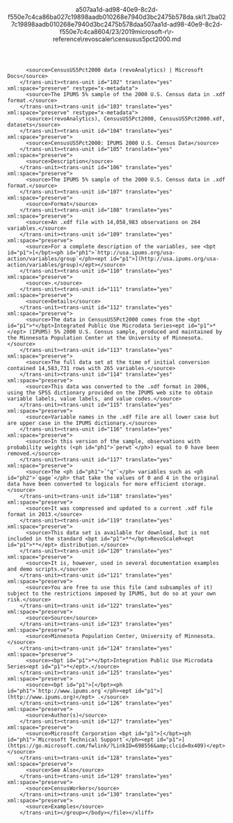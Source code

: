 <?xml version="1.0"?><xliff version="1.2" xmlns="urn:oasis:names:tc:xliff:document:1.2" xmlns:xsi="http://www.w3.org/2001/XMLSchema-instance" xsi:schemaLocation="urn:oasis:names:tc:xliff:document:1.2 xliff-core-1.2-transitional.xsd"><file datatype="xml" original="censusus5pct2000.md" source-language="en-US" target-language="en-US"><header><tool tool-id="mdxliff" tool-name="mdxliff" tool-version="1.0-1931010" tool-company="Microsoft" /><xliffext:skl_file_name xmlns:xliffext="urn:microsoft:content:schema:xliffextensions">a507aa1d-ad98-40e9-8c2d-f550e7c4ca86ba027c19898aadb010268e7940d3bc2475b578da.skl</xliffext:skl_file_name><xliffext:version xmlns:xliffext="urn:microsoft:content:schema:xliffextensions">1.2</xliffext:version><xliffext:ms.openlocfilehash xmlns:xliffext="urn:microsoft:content:schema:xliffextensions">ba027c19898aadb010268e7940d3bc2475b578da</xliffext:ms.openlocfilehash><xliffext:ms.sourcegitcommit xmlns:xliffext="urn:microsoft:content:schema:xliffextensions">a507aa1d-ad98-40e9-8c2d-f550e7c4ca86</xliffext:ms.sourcegitcommit><xliffext:ms.lasthandoff xmlns:xliffext="urn:microsoft:content:schema:xliffextensions">04/23/2019</xliffext:ms.lasthandoff><xliffext:ms.openlocfilepath xmlns:xliffext="urn:microsoft:content:schema:xliffextensions">microsoft-r\r-reference\revoscaler\censusus5pct2000.md</xliffext:ms.openlocfilepath></header><body><group id="content" extype="content"><trans-unit id="101" translate="yes" xml:space="preserve" restype="x-metadata">
          <source>CensusUS5Pct2000 data (revoAnalytics) | Microsoft Docs</source>
        </trans-unit><trans-unit id="102" translate="yes" xml:space="preserve" restype="x-metadata">
          <source>The IPUMS 5% sample of the 2000 U.S. Census data in .xdf format.</source>
        </trans-unit><trans-unit id="103" translate="yes" xml:space="preserve" restype="x-metadata">
          <source>(revoAnalytics), CensusUS5Pct2000, CensusUS5Pct2000.xdf, datasets</source>
        </trans-unit><trans-unit id="104" translate="yes" xml:space="preserve">
          <source>CensusUS5Pct2000: IPUMS 2000 U.S. Census Data</source>
        </trans-unit><trans-unit id="105" translate="yes" xml:space="preserve">
          <source>Description</source>
        </trans-unit><trans-unit id="106" translate="yes" xml:space="preserve">
          <source>The IPUMS 5% sample of the 2000 U.S. Census data in .xdf format.</source>
        </trans-unit><trans-unit id="107" translate="yes" xml:space="preserve">
          <source>Format</source>
        </trans-unit><trans-unit id="108" translate="yes" xml:space="preserve">
          <source>An .xdf file with 14,058,983 observations on 264 variables.</source>
        </trans-unit><trans-unit id="109" translate="yes" xml:space="preserve">
          <source>For a complete description of the variables, see <bpt id="p1">[</bpt><ph id="ph1">`http://usa.ipums.org/usa-action/variables/group`</ph><ept id="p1">](http://usa.ipums.org/usa-action/variables/group)</ept></source>
        </trans-unit><trans-unit id="110" translate="yes" xml:space="preserve">
          <source>.</source>
        </trans-unit><trans-unit id="111" translate="yes" xml:space="preserve">
          <source>Details</source>
        </trans-unit><trans-unit id="112" translate="yes" xml:space="preserve">
          <source>The data in CensusUS5Pct2000 comes from the <bpt id="p1">*</bpt>Integrated Public Use Microdata Series<ept id="p1">*</ept> (IPUMS) 5% 2000 U.S. Census sample, produced and maintained by the Minnesota Population Center at the University of Minnesota.</source>
        </trans-unit><trans-unit id="113" translate="yes" xml:space="preserve">
          <source>The full data set at the time of initial conversion contained 14,583,731 rows with 265 variables.</source>
        </trans-unit><trans-unit id="114" translate="yes" xml:space="preserve">
          <source>This data was converted to the .xdf format in 2006, using the SPSS dictionary provided on the IPUMS web site to obtain variable labels, value labels, and value codes.</source>
        </trans-unit><trans-unit id="115" translate="yes" xml:space="preserve">
          <source>Variable names in the .xdf file are all lower case but are upper case in the IPUMS dictionary.</source>
        </trans-unit><trans-unit id="116" translate="yes" xml:space="preserve">
          <source>In this version of the sample, observations with probability weights (<ph id="ph1">`perwt`</ph>) equal to 0 have been removed.</source>
        </trans-unit><trans-unit id="117" translate="yes" xml:space="preserve">
          <source>The <ph id="ph1">`"q"`</ph> variables such as <ph id="ph2">`qage`</ph> that take the values of 0 and 4 in the original data have been converted to logicals for more efficient storage.</source>
        </trans-unit><trans-unit id="118" translate="yes" xml:space="preserve">
          <source>It was compressed and updated to a current .xdf file format in 2013.</source>
        </trans-unit><trans-unit id="119" translate="yes" xml:space="preserve">
          <source>This data set is available for download, but is not included in the standard <bpt id="p1">**</bpt>RevoScaleR<ept id="p1">**</ept> distribution.</source>
        </trans-unit><trans-unit id="120" translate="yes" xml:space="preserve">
          <source>It is, however, used in several documentation examples and demo scripts.</source>
        </trans-unit><trans-unit id="121" translate="yes" xml:space="preserve">
          <source>You are free to use this file (and subsamples of it) subject to the restrictions imposed by IPUMS, but do so at your own risk.</source>
        </trans-unit><trans-unit id="122" translate="yes" xml:space="preserve">
          <source>Source</source>
        </trans-unit><trans-unit id="123" translate="yes" xml:space="preserve">
          <source>Minnesota Population Center, University of Minnesota.</source>
        </trans-unit><trans-unit id="124" translate="yes" xml:space="preserve">
          <source><bpt id="p1">*</bpt>Integration Public Use Microdata Series<ept id="p1">*</ept>.</source>
        </trans-unit><trans-unit id="125" translate="yes" xml:space="preserve">
          <source><bpt id="p1">[</bpt><ph id="ph1">`http://www.ipums.org`</ph><ept id="p1">](http://www.ipums.org)</ept> .</source>
        </trans-unit><trans-unit id="126" translate="yes" xml:space="preserve">
          <source>Author(s)</source>
        </trans-unit><trans-unit id="127" translate="yes" xml:space="preserve">
          <source>Microsoft Corporation <bpt id="p1">[</bpt><ph id="ph1">`Microsoft Technical Support`</ph><ept id="p1">](https://go.microsoft.com/fwlink/?LinkID=698556&amp;clcid=0x409)</ept></source>
        </trans-unit><trans-unit id="128" translate="yes" xml:space="preserve">
          <source>See Also</source>
        </trans-unit><trans-unit id="129" translate="yes" xml:space="preserve">
          <source>CensusWorkers</source>
        </trans-unit><trans-unit id="130" translate="yes" xml:space="preserve">
          <source>Examples</source>
        </trans-unit></group></body></file></xliff>